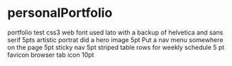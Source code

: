 # personalPortfolio
portfolio test
css3 web font used lato with a backup of helvetica and sans serif 5pts
artistic portrat did a hero image 5pt
Put a nav menu somewhere on the page 5pt
sticky nav 5pt
striped table rows for weekly schedule 5 pt
favicon browser tab icon 10pt